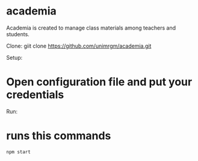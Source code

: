 # academia
Academia is created to manage class materials among teachers and students.

Clone:
  giit clone https://github.com/unimrgm/academia.git
  
Setup:
  # Open configuration file and put your credentials

Run:
  # runs this commands
    npm start

